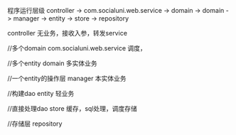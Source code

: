 程序运行层级
controller -> com.socialuni.web.service -> domain -> domain -> manager -> entity -> store -> repository

controller 无业务，接收入参，转发service

//多个domain
com.socialuni.web.service 调度，

//多个entity
domain 多实体业务

//一个entity的操作层
manager 本实体业务

//构建dao
entity 轻业务

//直接处理dao
store  缓存，sql处理，调度存储

//存储层
repository